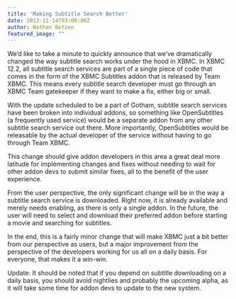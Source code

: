 ```yaml
---
title: 'Making Subtitle Search Better'
date: 2013-11-14T03:00:00Z
author: Nathan Betzen
featured_image: ""
---
```

We’d like to take a minute to quickly announce that we’ve dramatically changed the way subtitle search works under the hood in XBMC. In XBMC 12.2, all subtitle search services are part of a single piece of code that comes in the form of the XBMC Subtitles addon that is released by Team XBMC. This means every subtitle search developer must go through an XBMC Team gatekeeper if they want to make a fix, either big or small.

 With the update scheduled to be a part of Gotham, subtitle search services have been broken into individual addons, so something like OpenSubtitles (a frequently used service) would be a separate addon from any other subtitle search service out there. More importantly, OpenSubtitles would be releasable by the actual developer of the service without having to go through Team XBMC.

 This change should give addon developers in this area a great deal more latitude for implementing changes and fixes without needing to wait for other addon devs to submit similar fixes, all to the benefit of the user experience.

 From the user perspective, the only significant change will be in the way a subtitle search service is downloaded. Right now, it is already available and merely needs enabling, as there is only a single addon. In the future, the user will need to select and download their preferred addon before starting a movie and searching for subtitles.

 In the end, this is a fairly minor change that will make XBMC just a bit better from our perspective as users, but a major improvement from the perspective of the developers working for us all on a daily basis. For everyone, that makes it a win-win.

 Update: It should be noted that if you depend on subtitle downloading on a daily basis, you should avoid nightlies and probably the upcoming alpha, as it will take some time for addon devs to update to the new system.

 